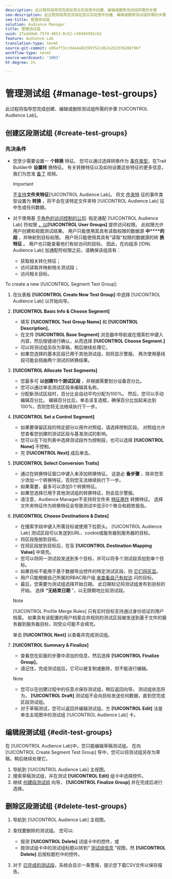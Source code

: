 ```yaml
---
description: 此过程将指导您完成在受众实验室中创建、编辑或删除测试组所需的步骤
seo-description: 此过程将指导您完成在受众实验室中创建、编辑或删除测试组所需的步骤
seo-title: 管理测试组
solution: Audience Manager
title: 管理测试组
uuid: 2fadddeb-7574-4853-8c52-c58456582c62
feature: Audience Lab
translation-type: tm+mt
source-git-commit: e05eff3cc04e4a82399752c862e2b2370286f96f
workflow-type: tm+mt
source-wordcount: '1003'
ht-degree: 1%

---
```



# 管理测试组 {#manage-test-groups}

此过程将指导您完成创建、编辑或删除测试组所需的步骤 [!UICONTROL Audience Lab]。

## 创建区段测试组 {#create-test-groups}

### 先决条件

<!-- create-test-group.xml -->

* 您至少需要设置一 **个转换** 特征。 您可以通过选择转换作为 [事件类型](../../features/traits/create-onboarded-rule-based-traits.md)，在Trait Builder中 **设置转** 换特征。 有关转换特征以及如何设置这些特征的更多信息，我们为您准 [备了](https://helpx.adobe.com/audience-manager/kt/using/creating-conversion-traits-feature-video-use.html) 视频。

   >[!IMPORTANT]
   >
   >[不支持](../../features/traits/about-folder-traits.md)**文件夹特征**[!UICONTROL Audience Lab]。 将文 [件夹特](../../features/traits/create-onboarded-rule-based-traits.md) 征的事件类型设置为 **转换** ，将不会在该特定文件夹特 [!UICONTROL Audience Lab] 征中生成任何数据。

* 对于使用基 [于角色的访问控制的公司](../../features/administration/administration-overview.md): 指定通配 [!UICONTROL Audience Lab] 符权限 [，以](../../features/administration/administration-overview.md#wild-card-permissions)**[!UICONTROL User Groups]** 提供访问权限。 此权限允许用户创建和视图测试结果。 用户只能使用其具有读取权限的数据源 **中****的段** ，并映射到目标权限。 用户将只能使用其具有“读取”权限的数据源的转 **换特征** 。 用户也只能查看他们有权访问的目标。 因此，在向组添 [!DNL Audience Lab] 加通配符权限之前，请确保该组具有：
   * 获取相关转化特征；
   * 访问读取并映射相关测试段；
   * 访问相关目标。

To create a new [!UICONTROL Segment Test Group]:

1. 在仪表板 **[!UICONTROL Create New Test Group]** 中选择 [!UICONTROL Audience Lab] 以开始向导。
1. **[!UICONTROL Basic Info & Choose Segment]**

   * 填写 **[!UICONTROL Test Group Name]** 和 **[!UICONTROL Description]**。
   * 在文件 **[!UICONTROL Base Segment]** 浏览器中导航或在搜索栏中键入内容，然后按键进行确认，从而选择 **[!UICONTROL Choose Segment.]**
   * 可以将测试组另存为草稿，稍后继续处理它。
   * 如果您选择的基本区段已用于其他测试组，则将显示警报。 两次使用基线段可能会扭曲两个测试的转换结果。

1. **[!UICONTROL Allocate Test Segments]**

   * 您最多可 **以创建15个测试区段** ，并根据需要划分设备百分比。
   * 您可以通过单击测试区段来编辑其名称。
   * 分配新测试区段时，百分比会自动平均分配为100%。 然后，您可以手动编辑百分比。 编辑百分比后，单击该复选框，确保百分比加起来达到100%，否则您将无法继续执行下一步。

1. **[!UICONTROL Set a Control Segment]**

   * 如果要保留区段的特定部分以用作对照组，请选择控制区段。 对照组允许您查看您创建的测试区段与基准测试的影响。
   * 您可以在下拉列表中选择测试段作为控制段，也可以选择 **[!UICONTROL None]** 不控制。
   * 完 **[!UICONTROL Next]** 成后单击。

1. **[!UICONTROL Select Conversion Traits]**

   * 通过在转换特征窗口中键入来添加转换特征。 这是必 **备步骤** ，除非您至少添加一个转换特征，否则您无法继续执行下一步。
   * 如果需要，最多可以添加5个转换特征。
   * 如果您选择已用于其他测试组的转换特征，则会显示警报。
   * 请注意，Audience Manager不支持将文件夹 [特征用作](/help/using/features/traits/about-folder-traits.md) 转换特征。 选择文件夹特征作为转换特征会导致测试中显示0个聚合和趋势报告。

1. **[!UICONTROL Choose Destinations & Dates]**

   * 在搜索字段中键入所需目标或使用下拉箭头。 [!UICONTROL Audience Lab] 测试区段可以发送到URL、cookie或服务器到服务器的目标。
   * 将区段拖放到目标。
   * 在将区段放到目标后，在盲 **[!UICONTROL Destination Mapping Value]** 中填充。
   * 您可以将同一测试段发送到多个目标，并可以将多个测试段添加到单个目标。
   * 如果目标不能用于基于数据导出控件的特定测试区段，则 [它们将灰显](../../features/data-export-controls.md)。
   * 用户只能根据自己所属的RBAC用户组 [来查看自己有权访](../../features/administration/administration-overview.md) 问的目标。
   * 最后，您需要为测试组选择开始日期。 此日期标记将测试组发布到目标的开始。 选择 **“无结束日期** ”，以无限期地比较测试段。
   >[!NOTE]
   >
   >[!UICONTROL Profile Merge Rules] 只有实时目标支持通过身份验证的用户档案。 如果具有该配置的用户档案合并规则的测试区段被发送到基于文件的服务器到服务器目标，则受众可能不会填充。

   单击 **[!UICONTROL Next]** 以查看并完成测试组。

1. **[!UICONTROL Summary & Finalize]**

   * 查看您在前面的步骤中添加的信息，然后选择 **[!UICONTROL Finalize Group]**。
   * 请记住，完成测试组后，它可以被复制或删除，但不能进行编辑。
   >[!NOTE]
   >* 您可以在创建过程中的任意点保存测试组，稍后返回向导。 测试组状态将为， **[!UICONTROL Draft]** 测试组不会向目标发送任何数据，直到您完成区段测试组。
   >* 对于草稿测试，您可以返回并编辑测试组，方 **[!UICONTROL Edit]** 法是单击主视图中的测试组 [!UICONTROL Audience Lab] 卡。


## 编辑段测试组 {#edit-test-groups}

在 [!UICONTROL Audience Lab]中，您只能编辑草稿测试组。 在向 [!UICONTROL Create Segment Test Group] 导中，您可以将测试组另存为草稿，稍后继续处理它。

1. 导航到 [!UICONTROL Audience Lab] 主视图。
1. 搜索草稿测试组，并在测试 **[!UICONTROL Edit]** 组卡中选择控件。
1. 继续 [创建段测试组](../../features/audience-lab/audience-lab-manage-test-groups.md#create-test-groups) 向导， **[!UICONTROL Finalize Group]** 并在完成后进行选择。

## 删除区段测试组 {#delete-test-groups}

1. 导航到 [!UICONTROL Audience Lab] 主视图。
1. 查找要删除的测试组。 您可以:

   * 按测 **[!UICONTROL Delete]** 试组卡中的控件，或
   * 按测试组卡中的测试组标题以转到“ [测试组信息](../../features/audience-lab/audience-lab-information-view.md) ”视图，然 **[!UICONTROL Delete]** 后按标题栏中的控件。

1. 对于 [已完成的测试段](../../features/audience-lab/audience-lab.md#status)，系统会显示一条警报，提示您下载CSV文件以保存报告。
